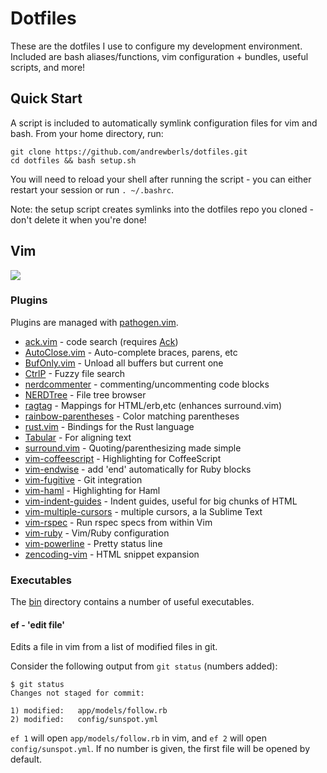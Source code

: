 # Dotfiles
These are the dotfiles I use to configure my development environment. Included are bash aliases/functions, vim configuration + bundles, useful scripts, and more!

## Quick Start
A script is included to automatically symlink configuration files for vim and bash. From your home directory, run:

```
git clone https://github.com/andrewberls/dotfiles.git
cd dotfiles && bash setup.sh
```

You will need to reload your shell after running the script - you can either restart your session or run
`. ~/.bashrc`.

Note: the setup script creates symlinks into the dotfiles repo you cloned - don't delete it when you're done!


## Vim

![](https://dl.dropboxusercontent.com/u/7949088/dotfiles/vim.png)

### Plugins
Plugins are managed with [pathogen.vim](http://www.vim.org/scripts/script.php?script_id=2332).

* [ack.vim](https://github.com/mileszs/ack.vim) - code search (requires [Ack](http://beyondgrep.com/))
* [AutoClose.vim](http://www.vim.org/scripts/script.php?script_id=1849) - Auto-complete braces, parens, etc
* [BufOnly.vim](http://www.vim.org/scripts/script.php?script_id=1071) - Unload all buffers but current one
* [CtrlP](https://github.com/kien/ctrlp.vim) - Fuzzy file search
* [nerdcommenter](http://www.vim.org/scripts/script.php?script_id=1218) - commenting/uncommenting code blocks
* [NERDTree](http://www.vim.org/scripts/script.php?script_id=1658) - File tree browser
* [ragtag](http://www.vim.org/scripts/script.php?script_id=1896) - Mappings for HTML/erb,etc (enhances surround.vim)
* [rainbow-parentheses](https://github.com/kien/rainbow_parentheses.vim) - Color matching parentheses
* [rust.vim](https://github.com/rust-lang/rust.vim) - Bindings for the Rust language
* [Tabular](https://github.com/godlygeek/tabular) - For aligning text
* [surround.vim](http://www.vim.org/scripts/script.php?script_id=1697) - Quoting/parenthesizing made simple
* [vim-coffeescript](https://github.com/kchmck/vim-coffee-script) - Highlighting for CoffeeScript
* [vim-endwise](https://github.com/tpope/vim-endwise) - add 'end' automatically for Ruby blocks
* [vim-fugitive](https://github.com/tpope/vim-fugitive) - Git integration
* [vim-haml](https://github.com/tpope/vim-haml) - Highlighting for Haml
* [vim-indent-guides](https://github.com/nathanaelkane/vim-indent-guides) - Indent guides, useful for big chunks of HTML
* [vim-multiple-cursors](https://github.com/terryma/vim-multiple-cursors) - multiple cursors, a la Sublime Text
* [vim-rspec](https://github.com/thoughtbot/vim-rspec) - Run rspec specs from within Vim
* [vim-ruby](https://github.com/vim-ruby/vim-ruby) - Vim/Ruby configuration
* [vim-powerline](https://github.com/Lokaltog/vim-powerline) - Pretty status line
* [zencoding-vim](https://github.com/mattn/zencoding-vim) - HTML snippet expansion


### Executables

The [bin](http://github.com/andrewberls/dotfiles/tree/master/bin) directory contains a number
of useful executables.

#### ef - 'edit file'

Edits a file in vim from a list of modified files in git.

Consider the following output from `git status` (numbers added):

```
$ git status
Changes not staged for commit:

1) modified:   app/models/follow.rb
2) modified:   config/sunspot.yml
```

`ef 1` will open `app/models/follow.rb` in vim, and `ef 2` will open `config/sunspot.yml`.
If no number is given, the first file will be opened by default.
